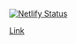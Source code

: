 [![Netlify Status](https://api.netlify.com/api/v1/badges/cb7a3e61-48f2-4812-9121-97fe0cb17eaa/deploy-status)](https://app.netlify.com/sites/basilsocialdash/deploys)

[Link](https://basilsocialdash.netlify.app)
